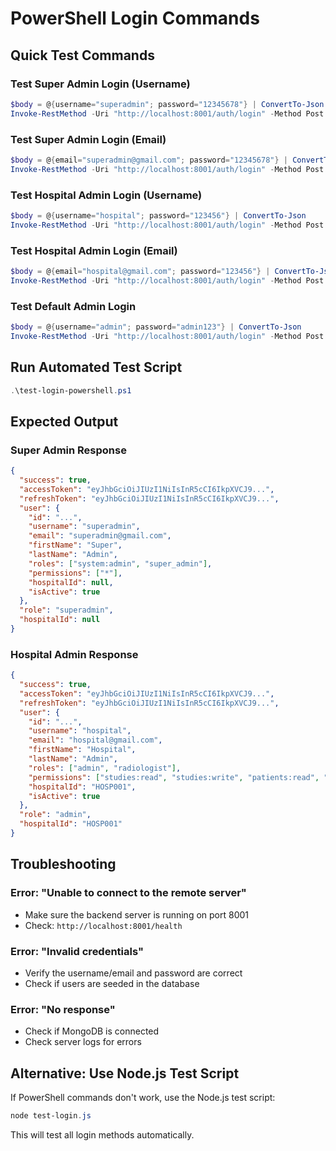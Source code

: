 # PowerShell Login Commands

## Quick Test Commands

### Test Super Admin Login (Username)
```powershell
$body = @{username="superadmin"; password="12345678"} | ConvertTo-Json
Invoke-RestMethod -Uri "http://localhost:8001/auth/login" -Method Post -ContentType "application/json" -Body $body
```

### Test Super Admin Login (Email)
```powershell
$body = @{email="superadmin@gmail.com"; password="12345678"} | ConvertTo-Json
Invoke-RestMethod -Uri "http://localhost:8001/auth/login" -Method Post -ContentType "application/json" -Body $body
```

### Test Hospital Admin Login (Username)
```powershell
$body = @{username="hospital"; password="123456"} | ConvertTo-Json
Invoke-RestMethod -Uri "http://localhost:8001/auth/login" -Method Post -ContentType "application/json" -Body $body
```

### Test Hospital Admin Login (Email)
```powershell
$body = @{email="hospital@gmail.com"; password="123456"} | ConvertTo-Json
Invoke-RestMethod -Uri "http://localhost:8001/auth/login" -Method Post -ContentType "application/json" -Body $body
```

### Test Default Admin Login
```powershell
$body = @{username="admin"; password="admin123"} | ConvertTo-Json
Invoke-RestMethod -Uri "http://localhost:8001/auth/login" -Method Post -ContentType "application/json" -Body $body
```

## Run Automated Test Script

```powershell
.\test-login-powershell.ps1
```

## Expected Output

### Super Admin Response
```json
{
  "success": true,
  "accessToken": "eyJhbGciOiJIUzI1NiIsInR5cCI6IkpXVCJ9...",
  "refreshToken": "eyJhbGciOiJIUzI1NiIsInR5cCI6IkpXVCJ9...",
  "user": {
    "id": "...",
    "username": "superadmin",
    "email": "superadmin@gmail.com",
    "firstName": "Super",
    "lastName": "Admin",
    "roles": ["system:admin", "super_admin"],
    "permissions": ["*"],
    "hospitalId": null,
    "isActive": true
  },
  "role": "superadmin",
  "hospitalId": null
}
```

### Hospital Admin Response
```json
{
  "success": true,
  "accessToken": "eyJhbGciOiJIUzI1NiIsInR5cCI6IkpXVCJ9...",
  "refreshToken": "eyJhbGciOiJIUzI1NiIsInR5cCI6IkpXVCJ9...",
  "user": {
    "id": "...",
    "username": "hospital",
    "email": "hospital@gmail.com",
    "firstName": "Hospital",
    "lastName": "Admin",
    "roles": ["admin", "radiologist"],
    "permissions": ["studies:read", "studies:write", "patients:read", "patients:write", "users:read"],
    "hospitalId": "HOSP001",
    "isActive": true
  },
  "role": "admin",
  "hospitalId": "HOSP001"
}
```

## Troubleshooting

### Error: "Unable to connect to the remote server"
- Make sure the backend server is running on port 8001
- Check: `http://localhost:8001/health`

### Error: "Invalid credentials"
- Verify the username/email and password are correct
- Check if users are seeded in the database

### Error: "No response"
- Check if MongoDB is connected
- Check server logs for errors

## Alternative: Use Node.js Test Script

If PowerShell commands don't work, use the Node.js test script:

```powershell
node test-login.js
```

This will test all login methods automatically.

